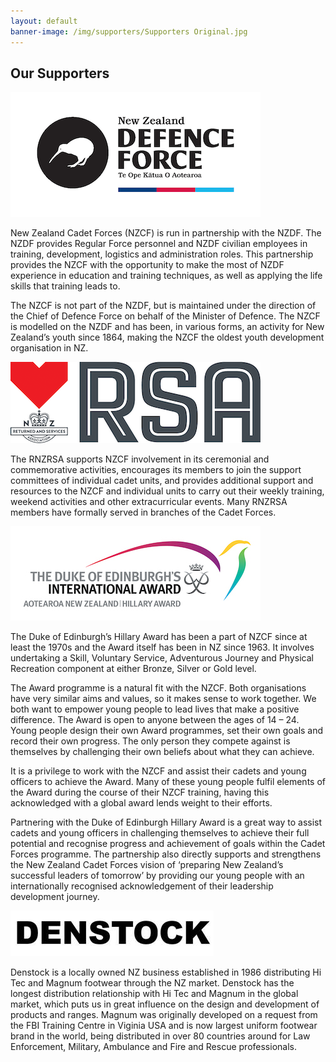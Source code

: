 ```yaml
---
layout: default
banner-image: /img/supporters/Supporters Original.jpg
---
```


## Our Supporters

<a href="https://www.nzdf.mil.nz/nzdf/"><img src="/img/supporters/NZDF_Logo_POS_CMYK.png" alt="New Zealand Defence Force (NZDF)"></a>

New Zealand Cadet Forces (NZCF) is run in partnership with the NZDF. The NZDF provides Regular Force personnel and NZDF civilian employees in training, development, logistics and administration roles. This partnership provides the NZCF with the opportunity to make the most of NZDF experience in education and training techniques, as well as applying the life skills that training leads to.

The NZCF is not part of the NZDF, but is maintained under the direction of the Chief of Defence Force on behalf of the Minister of Defence. The NZCF is modelled on the NZDF and has been, in various forms, an activity for New Zealand’s youth since 1864, making the NZCF the oldest youth development organisation in NZ. 

<a href="https://www.rsa.org.nz/"><img src="/img/supporters/RSA-logo-horiz-process.png" alt="Royal New Zealand Returned Services Association (RNZRSA)"></a>

The RNZRSA supports NZCF involvement in its ceremonial and commemorative activities, encourages its members to join the support committees of individual cadet units, and provides additional support and resources to the NZCF and individual units to carry out their weekly training, weekend activities and other extracurricular events.
Many RNZRSA members have formally served in branches of the Cadet Forces.

<a href="https://dofehillary.org.nz/"><img src="/img/supporters/DOEA_INT_ANZ-HA_RGB_transparent.jpeg" alt="The Duke of Edinburgh’s Hillary Award"></a>

The Duke of Edinburgh’s Hillary Award has been a part of NZCF since at least the 1970s and the Award itself has been in NZ since 1963. It involves undertaking a Skill, Voluntary Service, Adventurous Journey and Physical Recreation component at either Bronze, Silver or Gold level.

The Award programme is a natural fit with the NZCF. Both organisations have very similar aims and values, so it makes sense to work together. We both want to empower young people to lead lives that make a positive difference. The Award is open to anyone between the ages of 14 – 24. Young people design their own Award programmes, set their own goals and record their own progress. The only person they compete against is themselves by challenging their own beliefs about what they can achieve. 

It is a privilege to work with the NZCF and assist their cadets and young officers to achieve the Award. Many of these young people fulfil elements of the Award during the course of their NZCF training, having this acknowledged with a global award lends weight to their efforts.

Partnering with the Duke of Edinburgh Hillary Award is a great way to assist cadets and young officers in challenging themselves to achieve their full potential and recognise progress and achievement of goals within the Cadet Forces programme. The partnership also directly supports and strengthens the New Zealand Cadet Forces vision of ‘preparing New Zealand’s successful leaders of tomorrow’ by providing our young people with an internationally recognised acknowledgement of their leadership development journey.

<a href="https://www.denstock.co.nz/"><img src="/img/supporters/denstock-logo.jpg" alt="Denstock"></a>

Denstock is a locally owned NZ business established in 1986 distributing Hi Tec and Magnum footwear through the NZ market. Denstock has the longest distribution relationship with Hi Tec and Magnum in the global market, which puts us in great influence on the design and development of products and ranges.  Magnum was originally developed on a request from the FBI Training Centre in Viginia USA and is now largest uniform footwear brand in the world, being distributed in over 80 countries around for Law Enforcement, Military, Ambulance and Fire and Rescue professionals.